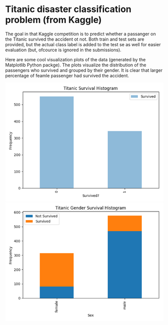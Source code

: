 Titanic disaster classification problem (from Kaggle)
=====================================================

The goal in that Kaggle competition is to predict whether a passanger on the Titanic survived the accident ot not.
Both train and test sets are provided, but the actual class label is added to the test se as well for easier evaluation (but, ofcource is ignored in the submissions).

Here are some cool visualization plots of the data (generated by the Matplotlib Python packge). The plots visualize the distribution of the passengers who survived and grouped by their gender. It is clear that larger percentage of feamle passenger had survived the accident.

![picture](Plots/Titanic_Survival_Hist.png)
![picture](Plots/Titanic_Gender_survival_Hist.png)
